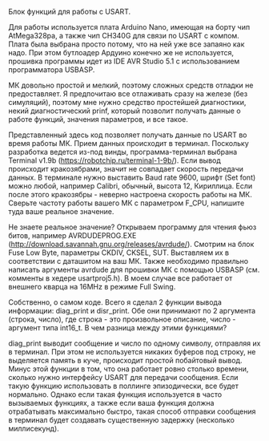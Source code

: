 Блок функций для работы с USART.

Для работы используется плата Arduino Nano, имеющая на борту чип AtMega328pa, а также чип CH340G для связи по USART с компом.
Плата была выбрана просто потому, что на ней уже все запаяно как надо. При этом бутлоадер Ардуино конечно же не используется, прошивка программы идет из IDE AVR Studio 5.1 с использованием программатора USBASP.

МК довольно простой и мелкий, поэтому сложных средств отладки не предоставляет. Я предпочитаю все отлаживать сразу на железе (без симуляций), поэтому мне нужно средство простейшей диагностики, некий диагностический prinf, который позволит получать данные о работе функций, значения параметров, и все такое.

Представленный здесь код позволяет получать данные по USART во время работы МК. Прием данных происходит в терминал. Поскольку разработка ведется из-под винды, программа-терминал выбрана Terminal v1.9b (https://robotchip.ru/terminal-1-9b/). Если вывод происходит кракозябрами, значит не совпадает скорость передачи данных. В терминале нужно выставить Baud rate 9600, шрифт (Set font) можно любой, например Calibri, обычный, высота 12, Кириллица. Если после этого кракозябры - неверно настроена скорость работы на МК. Сверьте частоту работы вашего МК с параметром F_CPU, напишите туда ваше реальное значение.

Не знаете реальное значение? Открываем программу для чтения фьюз битов, например AVRDUDEPROG.EXE (http://download.savannah.gnu.org/releases/avrdude/). Смотрим на блок Fuse Low Byte, параметры CKDIV, CKSEL, SUT. Выставляем их в соответствии с даташитом на ваш МК. Также необходимо правильно написать аргументы avrdude для прошивки МК с помощью USBASP (см. комменты в хедере usartproj5.h). В моем случае все работает от внешнего кварца на 16MHz в режиме Full Swing.

Собственно, о самом коде. Всего я сделал 2 функции вывода информации: diag_print и disr_print. Обе они принимают по 2 аргумента (строка, число), где строка - это произвольное описание, число - аргумент типа int16_t. В чем разница между этими функциями?

diag_print выводит сообщение и число по одному символу, отправляя их в терминал. При этом не используется никаких буферов под строку, не выделяется память в куче, происходит простой побайтовый вывод. Минус этой функции в том, что она работает ровно столько времени, сколько нужно интерфейсу USART для передачи сообщения. Если такую функцию использовать в поллинге эпизодически, все будет нормально. Однако если такая функция используется в часто вызываемых функциях, а также если ваша функция должна отрабатывать максимально быстро, такая способ отправки сообщения в терминал будет создавать существенную задержку (несколько миллисекунд).
